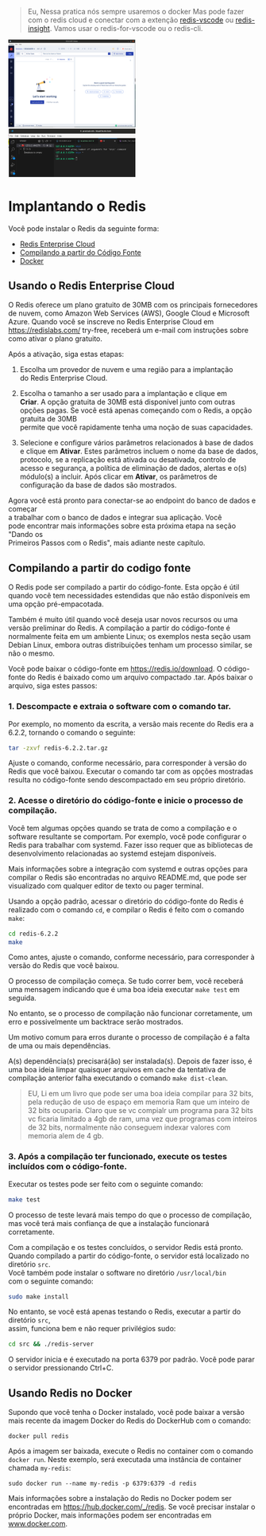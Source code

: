 > Eu,
> Nessa pratica nós sempre usaremos o docker
> Mas pode fazer com o redis cloud e conectar com a extenção [redis-vscode](https://redis.io/docs/latest/develop/tools/#redis-vscode-extension) ou [redis-insight](https://redis.io/docs/latest/develop/tools/#redis-insight).
> Vamos usar o redis-for-vscode ou o redis-cli.

<img src="redis-insight.png" alt="redis-insight image gui" width="256px" /><img src="redis-vscode.png" alt="redis-vscode extension image use tab" width="256px"/>


# Implantando o Redis

Você pode instalar o Redis da seguinte forma:

- [Redis Enterprise Cloud](#usando-o-redis-enterprise-cloud)
- [Compilando a partir do Código Fonte](#compilando-a-partir-do-codigo-fonte)
- [Docker](#usando-redis-no-docker)


## Usando o Redis Enterprise Cloud

O Redis oferece um plano gratuito de 30MB com os principais fornecedores de nuvem, como Amazon Web Services (AWS), Google Cloud e Microsoft Azure. Quando
você se inscreve no Redis Enterprise Cloud em https://redislabs.com/
try-free, receberá um e-mail com instruções sobre como ativar
o plano gratuito.

Após a ativação, siga estas etapas:

1. Escolha um provedor de nuvem e uma região para a implantação  
do Redis Enterprise Cloud.

2. Escolha o tamanho a ser usado para a implantação e clique em  
    **Criar**.  A opção gratuita de 30MB está disponível junto com outras opções pagas.
    Se você está apenas começando com o Redis, a opção gratuita de 30MB  
    permite que você rapidamente tenha uma noção de suas capacidades.

3. Selecione e configure vários parâmetros relacionados à base de dados e clique em **Ativar**. Estes parâmetros incluem o nome da base de dados, protocolo, se a replicação está ativada ou desativada, controlo de acesso e segurança, a política de eliminação de dados, alertas e o(s) módulo(s) a incluir.  Após clicar em **Ativar**, os parâmetros de configuração da base de dados são mostrados.

Agora você está pronto para conectar-se ao endpoint do banco de dados e começar  
a trabalhar com o banco de dados e integrar sua aplicação. Você  
pode encontrar mais informações sobre esta próxima etapa na seção "Dando os  
Primeiros Passos com o Redis", mais adiante neste capítulo.

## Compilando a partir do codigo fonte

O Redis pode ser compilado a partir do código-fonte. Esta opção é útil quando você tem necessidades estendidas que não estão disponíveis em uma opção pré-empacotada.

Também é muito útil quando você deseja usar novos recursos ou uma versão preliminar do Redis. A compilação a partir do código-fonte é normalmente feita em um ambiente Linux; os exemplos nesta seção usam Debian Linux, embora outras distribuições tenham um processo similar, se não o mesmo.

Você pode baixar o código-fonte em https://redis.io/download. O código-fonte do Redis é baixado como um arquivo compactado .tar. Após baixar o arquivo, siga estes passos:

### 1. Descompacte e extraia o software com o comando tar.

Por exemplo, no momento da escrita, a versão mais recente do Redis era a 6.2.2, tornando o comando o seguinte:
	
```bash
tar -zxvf redis-6.2.2.tar.gz
```
Ajuste o comando, conforme necessário, para corresponder à versão do Redis que você baixou. Executar o comando tar com as opções mostradas resulta no
código-fonte sendo descompactado em seu próprio diretório.



### 2. Acesse o diretório do código-fonte e inicie o processo de compilação.



Você tem algumas opções quando se trata de como a compilação e o software resultante se comportam. Por exemplo, você pode configurar o Redis para trabalhar com systemd. Fazer isso requer que as bibliotecas de desenvolvimento relacionadas ao systemd estejam disponíveis.

Mais informações sobre a integração com systemd e outras opções para compilar o Redis são encontradas no arquivo README.md, que pode ser visualizado com qualquer editor de texto ou pager terminal.


Usando a opção padrão, acessar o diretório do código-fonte do Redis é realizado com o comando `cd`, e compilar o Redis é feito com o comando `make`:
```bash
cd redis-6.2.2
make
```

Como antes, ajuste o comando, conforme necessário, para corresponder à versão do Redis que você baixou.

O processo de compilação começa. Se tudo correr bem, você receberá uma mensagem indicando que é uma boa ideia executar `make test` em seguida.

No entanto, se o processo de compilação não funcionar corretamente, um erro e possivelmente um backtrace serão mostrados.

Um motivo comum para erros durante o processo de compilação é a falta de uma ou mais dependências.

A(s) dependência(s) precisará(ão) ser instalada(s). Depois de fazer isso, é uma boa ideia limpar quaisquer arquivos em cache da tentativa de compilação anterior falha executando o comando `make dist-clean`.

> EU,
> Li em um livro que pode ser uma boa ideia compilar para 32 bits, pela redução de uso de espaço em memoria Ram que um inteiro de 32 bits ocuparia.
> Claro que se vc compialr um programa para 32 bits vc ficaria limitado a 4gb de ram, uma vez que programas com inteiros de 32 bits, normalmente não conseguem indexar valores com memoria alem de 4 gb. 


### 3. Após a compilação ter funcionado, execute os testes incluídos  com o código-fonte.  


Executar os testes pode ser feito com o seguinte comando:  
```bash
make test
```

O processo de teste levará mais tempo do que o processo de compilação,  
mas você terá mais confiança de que a instalação funcionará  
corretamente.  

Com a compilação e os testes concluídos, o servidor Redis está pronto.  
Quando compilado a partir do código-fonte, o servidor está localizado no diretório `src`.  
Você também pode instalar o software no diretório `/usr/local/bin`  
com o seguinte comando:  
```bash
sudo make install
```

No entanto, se você está apenas testando o Redis, executar a partir do diretório `src`,  
assim, funciona bem e não requer privilégios sudo:  
```bash
cd src && ./redis-server
```

O servidor inicia e é executado na porta 6379 por padrão. Você pode parar  
o servidor pressionando Ctrl+C.



## Usando Redis no Docker

Supondo que você tenha o Docker instalado, você pode baixar a versão mais recente da imagem Docker do Redis do DockerHub com o comando:
```
docker pull redis
```

Após a imagem ser baixada, execute o Redis no container com o comando `docker run`. Neste exemplo, será executada uma instância de container chamada `my-redis`:
```
sudo docker run --name my-redis -p 6379:6379 -d redis 
```

Mais informações sobre a instalação do Redis no Docker podem ser encontradas em https://hub.docker.com/_/redis. Se você precisar instalar o próprio Docker, mais informações podem ser encontradas em www.docker.com.



